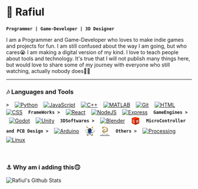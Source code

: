# 🎃 Rafiul

**`Programmer | Game-Developer | 3D Designer`**

I am a Programmer and Game-Developer who loves to make indie games and projects for fun. I am still confused about the way I am going, but who cares😭 I am making a digital version of my kind. I love to teach people about tools and technology. It's true that I will not publish many things here, but would love to share some of my journey with everyone who still watching, actually nobody does🏴‍☠️

---

### 🎶‍ Languages and Tools

**`>`**&nbsp; &nbsp;
<a href="https://www.python.org/"><img align="center" alt="Python" width="26px" height="26px" style="padding-bottom: 2px;" src="https://cdn.jsdelivr.net/gh/devicons/devicon/icons/python/python-plain.svg" /></a>&nbsp; &nbsp;
<a href="https://www.javascript.com/"><img align="center" alt="JavaScript" width="26px" height="26px" style="padding-bottom: 2px;" src="https://cdn.jsdelivr.net/gh/devicons/devicon/icons/javascript/javascript-plain.svg" /></a>&nbsp; &nbsp;
<a href="https://isocpp.org//"><img align="center" alt="C++" width="26px" height="26px" style="padding-bottom: 2px;" src="https://cdn.jsdelivr.net/gh/devicons/devicon/icons/cplusplus/cplusplus-line.svg" /></a>&nbsp; &nbsp;
<a href="https://www.mathworks.com/products/matlab.html"><img align="center" alt="MATLAB" width="26px" height="26px" style="padding-bottom: 2px;" src="https://cdn.jsdelivr.net/gh/devicons/devicon/icons/matlab/matlab-original.svg" /></a>&nbsp; &nbsp;
<a href="https://git-scm.com/"><img align="center" alt="Git" width="26px" height="26px" style="padding-bottom: 2px;" src="https://cdn.jsdelivr.net/gh/devicons/devicon/icons/git/git-original.svg" /></a>&nbsp; &nbsp;
<a href="https://en.wikipedia.org/wiki/HTML/"><img align="center" alt="HTML" width="26px" height="26px" style="padding-bottom: 2px;" src="https://cdn.jsdelivr.net/gh/devicons/devicon/icons/html5/html5-plain.svg" /></a>&nbsp; &nbsp;
<a href="https://en.wikipedia.org/wiki/CSS/"><img align="center" alt="CSS" width="26px" height="26px" style="padding-bottom: 2px;" src="https://cdn.jsdelivr.net/gh/devicons/devicon/icons/css3/css3-plain.svg" /></a>&nbsp; &nbsp;
**`FrameWorks >`**&nbsp; &nbsp;
<a href="https://react.dev/"><img align="center" alt="React" width="26px" height="26px" style="padding-bottom: 2px;" src="https://cdn.jsdelivr.net/gh/devicons/devicon/icons/react/react-original.svg" /></a>&nbsp; &nbsp;
<a href="https://nodejs.org/"><img align="center" alt="NodeJS" width="26px" height="26px" style="padding-bottom: 2px;" src="https://cdn.jsdelivr.net/gh/devicons/devicon/icons/nodejs/nodejs-original.svg" /></a>&nbsp; &nbsp;
<a href="https://expressjs.com/"><img align="center" alt="Express" width="26px" height="26px" style="padding-bottom: 2px;" src="https://cdn.jsdelivr.net/gh/devicons/devicon/icons/express/express-original.svg" /></a>&nbsp; &nbsp;
**`GameEngines >`**&nbsp; &nbsp;
<a href="https://godotengine.org/"><img align="center" alt="Godot" width="26px" height="26px" style="padding-bottom: 2px;" src="https://cdn.jsdelivr.net/gh/devicons/devicon/icons/godot/godot-original.svg" /></a>&nbsp; &nbsp;
<a href="https://unity.com/"><img align="center" alt="Unity" width="26px" height="26px" style="padding-bottom: 2px;" src="https://cdn.jsdelivr.net/gh/devicons/devicon/icons/unity/unity-original.svg" /></a>&nbsp; &nbsp;
**`3DSoftwares >`**&nbsp; &nbsp;
<a href="https://www.blender.org/"><img align="center" alt="Blender" width="26px" height="26px" style="padding-bottom: 2px;" src="https://cdn.jsdelivr.net/gh/devicons/devicon/icons/blender/blender-original.svg" /></a>&nbsp; &nbsp;
<a href="https://www.solidworks.com//"><img align="center" alt="SolidWorks" width="26px" height="26px" style="padding-bottom: 2px;" src="./assets/images/solidworks.svg" /></a>&nbsp; &nbsp;
**`MicroController and PCB Design >`**&nbsp; &nbsp;
<a href="https://www.arduino.cc/"><img align="center" alt="Arduino" width="26px" height="26px" style="padding-bottom: 2px;" src="https://cdn.jsdelivr.net/gh/devicons/devicon/icons/arduino/arduino-original.svg" /></a>&nbsp; &nbsp;
<a href="https://www.labcenter.com/"><img align="center" alt="Proteus" width="26px" height="26px" style="padding-bottom: 2px;" src="./assets/images/proteus.png" /></a>&nbsp; &nbsp;
<a href="https://www.altium.com/altium-designer/"><img align="center" alt="Altium" width="26px" height="26px" style="padding-bottom: 2px;" src="./assets/images/altium-designer.svg" /></a>&nbsp; &nbsp;
**`Others >`**&nbsp; &nbsp;
<a href="https://processing.org/"><img align="center" alt="Processing" width="26px" height="26px" style="padding-bottom: 2px;" src="https://cdn.jsdelivr.net/gh/devicons/devicon/icons/processing/processing-original.svg" /></a>&nbsp; &nbsp;
<a href="https://www.debian.org/"><img align="center" alt="Linux" width="26px" height="26px" style="padding-bottom: 2px;" src="https://cdn.jsdelivr.net/gh/devicons/devicon/icons/linux/linux-original.svg" /></a>&nbsp; &nbsp;

<br>

### ⚓ Why am i adding this🙃

<img src="https://github-readme-stats.vercel.app/api?username=q4rafiul&include_all_commits=true&theme=radical&count_private=true&show_icons=true" alt="Rafiul's Github Stats" height="180em">&nbsp;&nbsp;

<!-- ![GitHub Streak](https://streak-stats.demolab.com?user=q4rafiul&theme=gruvbox&border_radius=4.5) -->
